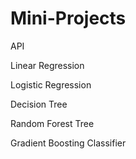 # Mini-Projects

API

Linear Regression

Logistic Regression

Decision Tree

Random Forest Tree

Gradient Boosting Classifier
